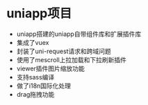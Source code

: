 # uniapp项目
+ uniapp搭建的uniapp自带组件库和扩展插件库
+ 集成了vuex
+ 封装了uni-request请求和跨域问题
+ 使用了mescroll上拉加载和下拉刷新插件
+ viewer插件图片缩放功能
+ 支持sass编译
+ 做了i18n国际化处理
+ drag拖拽功能